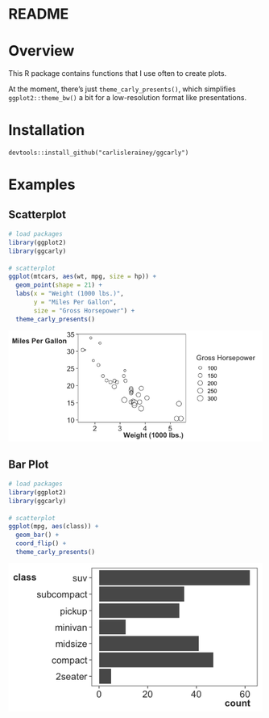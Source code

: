 README
================

# Overview

This R package contains functions that I use often to create plots.

At the moment, there’s just `theme_carly_presents()`, which simplifies
`ggplot2::theme_bw()` a bit for a low-resolution format like
presentations.

# Installation

    devtools::install_github("carlislerainey/ggcarly")

# Examples

## Scatterplot

``` r
# load packages
library(ggplot2)
library(ggcarly)

# scatterplot
ggplot(mtcars, aes(wt, mpg, size = hp)) + 
  geom_point(shape = 21) + 
  labs(x = "Weight (1000 lbs.)",
       y = "Miles Per Gallon",
       size = "Gross Horsepower") + 
  theme_carly_presents()
```

![](figs/scatterplot-1.png)<!-- -->

## Bar Plot

``` r
# load packages
library(ggplot2)
library(ggcarly)

# scatterplot
ggplot(mpg, aes(class)) + 
  geom_bar() + 
  coord_flip() + 
  theme_carly_presents()
```

![](figs/bar-plot-1.png)<!-- -->
